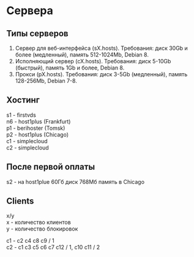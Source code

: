 Сервера
=======

Типы серверов
-------------
1. Сервер для веб-интерфейса (sX.hosts). Требования: диск 30Gb и более (медленный), память 512-1024Mb, Debian 8.
2. Исполняющий сервер (cX.hosts). Требования: диск 5-10Gb (быстрый), память 1Gb и более, Debian 8.
3. Прокси (pX.hosts). Требования: диск 3-5Gb (медленный), память 128-256Mb, Debian 7-8.

Хостинг
-------
s1 - firstvds  
n6 - host1plus (Frankfurt)  
p1 - berihoster (Tomsk)  
p2 - host1plus (Chicago)  
c1 - simplecloud  
c2 - simplecloud  

После первой оплаты
-------------------
s2 - на host1plue 60Гб диск 768Мб память в Chicago  

Clients
-------
x/y  
x - количество клиентов  
y - количество блокировок  

c1 - c2 c4 c8 c9 / 1  
c2 - c1 c3 c5 c6 c7 c12 / 1, c10 c11 / 2  

